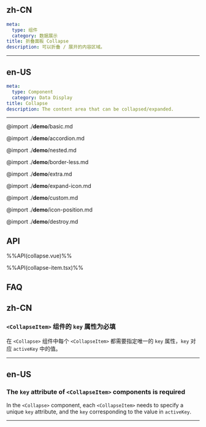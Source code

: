 ## zh-CN
```yaml
meta:
  type: 组件
  category: 数据展示
title: 折叠面板 Collapse
description: 可以折叠 / 展开的内容区域。
```
---
## en-US
```yaml
meta:
  type: Component
  category: Data Display
title: Collapse
description: The content area that can be collapsed/expanded.
```
---

@import ./__demo__/basic.md

@import ./__demo__/accordion.md

@import ./__demo__/nested.md

@import ./__demo__/border-less.md

@import ./__demo__/extra.md

@import ./__demo__/expand-icon.md

@import ./__demo__/custom.md

@import ./__demo__/icon-position.md

@import ./__demo__/destroy.md

## API

%%API(collapse.vue)%%

%%API(collapse-item.tsx)%%

## FAQ

## zh-CN
### `<CollapseItem>` 组件的 `key` 属性为必填
在 `<Collapse>` 组件中每个 `<CollapseItem>` 都需要指定唯一的 `key` 属性，`key` 对应 `activeKey` 中的值。

---

## en-US
### The `key` attribute of `<CollapseItem>` components is required
In the `<Collapse>` component, each `<CollapseItem>` needs to specify a unique `key` attribute, and the `key` corresponding to the value in `activeKey`.

---
